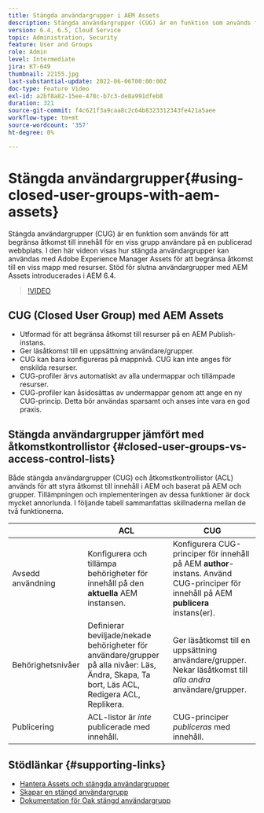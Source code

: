 ```yaml
---
title: Stängda användargrupper i AEM Assets
description: Stängda användargrupper (CUG) är en funktion som används för att begränsa åtkomst till innehåll för en viss grupp användare på en publicerad webbplats. I den här videon visas hur stängda användargrupper kan användas med Adobe Experience Manager Assets för att begränsa åtkomst till en viss mapp med resurser.
version: 6.4, 6.5, Cloud Service
topic: Administration, Security
feature: User and Groups
role: Admin
level: Intermediate
jira: KT-649
thumbnail: 22155.jpg
last-substantial-update: 2022-06-06T00:00:00Z
doc-type: Feature Video
exl-id: a2bf8a82-15ee-478c-b7c3-de8a991dfeb8
duration: 321
source-git-commit: f4c621f3a9caa8c2c64b8323312343fe421a5aee
workflow-type: tm+mt
source-wordcount: '357'
ht-degree: 0%

---
```


# Stängda användargrupper{#using-closed-user-groups-with-aem-assets}

Stängda användargrupper (CUG) är en funktion som används för att begränsa åtkomst till innehåll för en viss grupp användare på en publicerad webbplats. I den här videon visas hur stängda användargrupper kan användas med Adobe Experience Manager Assets för att begränsa åtkomst till en viss mapp med resurser. Stöd för slutna användargrupper med AEM Assets introducerades i AEM 6.4.

>[!VIDEO](https://video.tv.adobe.com/v/22155?quality=12&learn=on)

## CUG (Closed User Group) med AEM Assets

* Utformad för att begränsa åtkomst till resurser på en AEM Publish-instans.
* Ger läsåtkomst till en uppsättning användare/grupper.
* CUG kan bara konfigureras på mappnivå. CUG kan inte anges för enskilda resurser.
* CUG-profiler ärvs automatiskt av alla undermappar och tillämpade resurser.
* CUG-profiler kan åsidosättas av undermappar genom att ange en ny CUG-princip. Detta bör användas sparsamt och anses inte vara en god praxis.

## Stängda användargrupper jämfört med åtkomstkontrollistor {#closed-user-groups-vs-access-control-lists}

Både stängda användargrupper (CUG) och åtkomstkontrollistor (ACL) används för att styra åtkomst till innehåll i AEM och baserat på AEM och grupper. Tillämpningen och implementeringen av dessa funktioner är dock mycket annorlunda. I följande tabell sammanfattas skillnaderna mellan de två funktionerna.

|                   | ACL | CUG |
| ----------------- | -------------------------------------------------------------------------------------------------------------------------------- | ----------------------------------------------------------------------------------------------------------------------------- |
| Avsedd användning | Konfigurera och tillämpa behörigheter för innehåll på den **aktuella** AEM instansen. | Konfigurera CUG-principer för innehåll på AEM **author**-instans. Använd CUG-principer för innehåll på AEM **publicera** instans(er). |
| Behörighetsnivåer | Definierar beviljade/nekade behörigheter för användare/grupper på alla nivåer: Läs, Ändra, Skapa, Ta bort, Läs ACL, Redigera ACL, Replikera. | Ger läsåtkomst till en uppsättning användare/grupper. Nekar läsåtkomst till *alla andra* användare/grupper. |
| Publicering | ACL-listor är *inte* publicerade med innehåll. | CUG-principer *publiceras* med innehåll. |

## Stödlänkar {#supporting-links}

* [Hantera Assets och stängda användargrupper](https://experienceleague.adobe.com/docs/experience-manager-65/assets/managing/manage-assets.html?lang=en#closed-user-group)
* [Skapar en stängd användargrupp](https://experienceleague.adobe.com/docs/experience-manager-65/administering/security/cug.html)
* [Dokumentation för Oak stängd användargrupp](https://jackrabbit.apache.org/oak/docs/security/authorization/cug.html)
